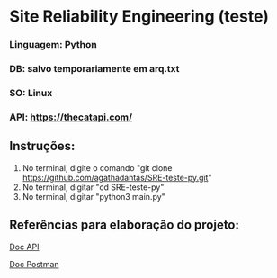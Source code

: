 # Site Reliability Engineering (teste)

### Linguagem:  Python
### DB: salvo temporariamente em arq.txt
### SO: Linux
### API: https://thecatapi.com/

## Instruções:
1. No terminal, digite o comando "git clone https://github.com/agathadantas/SRE-teste-py.git"
2. No terminal, digitar "cd SRE-teste-py"
3. No terminal, digitar "python3 main.py"

## Referências para elaboração do projeto: 
[Doc API](https://docs.thecatapi.com/)

[Doc Postman](https://documenter.getpostman.com/view/5578104/RWgqUxxh#intro)

